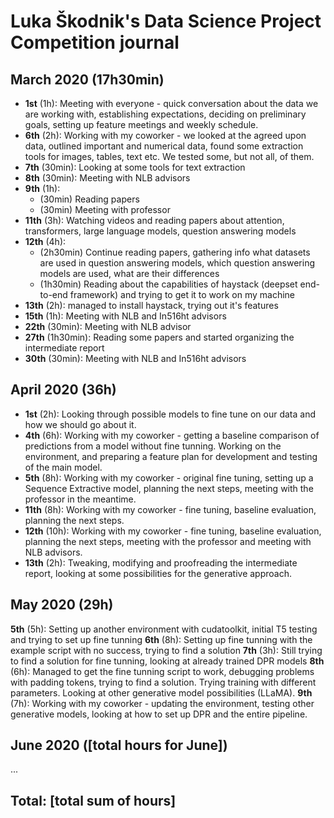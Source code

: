 # Luka Škodnik's Data Science Project Competition journal

## March 2020 (17h30min)

* **1st** (1h): Meeting with everyone - quick conversation about the data we are working with, establishing expectations, deciding on preliminary goals, setting up feature meetings and weekly schedule.
* **6th** (2h): Working with my coworker - we looked at the agreed upon data, outlined important and numerical data, found some extraction tools for images, tables, text etc. We tested some, but not all, of them.
* **7th** (30min): Looking at some tools for text extraction
* **8th** (30min): Meeting with NLB advisors
* **9th** (1h):
  * (30min) Reading papers
  * (30min) Meeting with professor
* **11th** (3h): Watching videos and reading papers about attention, transformers, large language models, question answering models
* **12th** (4h):
  * (2h30min) Continue reading papers, gathering info what datasets are used in question answering models, which question answering models are used, what are their differences
  * (1h30min) Reading about the capabilities of haystack (deepset end-to-end framework) and trying to get it to work on my machine
* **13th** (2h): managed to install haystack, trying out it's features
* **15th** (1h): Meeting with NLB and In516ht advisors
* **22th** (30min): Meeting with NLB advisor
* **27th** (1h30min): Reading some papers and started organizing the intermediate report
* **30th** (30min): Meeting with NLB and In516ht advisors

## April 2020 (36h)

* **1st** (2h): Looking through possible models to fine tune on our data and how we should go about it.
* **4th** (6h): Working with my coworker - getting a baseline comparison of predictions from a model without fine tunning. Working on the environment, and preparing a feature plan for development and testing of the main model.
* **5th** (8h): Working with my coworker - original fine tuning, setting up a Sequence Extractive model, planning the next steps, meeting with the professor in the meantime.
* **11th** (8h): Working with my coworker - fine tuning, baseline evaluation, planning the next steps.
* **12th** (10h): Working with my coworker - fine tuning, baseline evaluation, planning the next steps, meeting with the professor and meeting with NLB advisors.
* **13th** (2h): Tweaking, modifying and proofreading the intermediate report, looking at some possibilities for the generative approach.

## May 2020 (29h)
**5th** (5h): Setting up another environment with cudatoolkit, initial T5 testing and trying to set up fine tunning
**6th** (8h): Setting up fine tunning with the example script with no success, trying to find a solution
**7th** (3h): Still trying to find a solution for fine tunning, looking at already trained DPR models
**8th** (6h): Managed to get the fine tunning script to work, debugging problems with padding tokens, trying to find a solution. Trying training with different parameters. Looking at other generative model possibilities (LLaMA).
**9th** (7h): Working with my coworker - updating the environment, testing other generative models, looking at how to set up DPR and the entire pipeline.


## June 2020 ([total hours for June])

...

## Total: [total sum of hours]